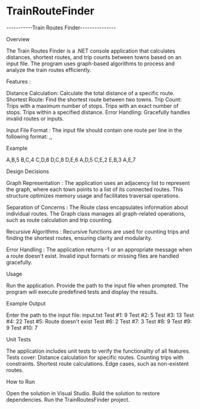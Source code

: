 # TrainRouteFinder


-----------Train Routes Finder---------------

Overview

The Train Routes Finder is a .NET console application that calculates distances, shortest routes, and trip counts between towns based on an input file. The program uses graph-based algorithms to process and analyze the train routes efficiently.

Features :

Distance Calculation: Calculate the total distance of a specific route.
Shortest Route: Find the shortest route between two towns.
Trip Count:
	Trips with a maximum number of stops.
	Trips with an exact number of stops.
	Trips within a specified distance.
Error Handling: Gracefully handles invalid routes or inputs.

Input File Format :
The input file should contain one route per line in the following format:
<From Town A>,<To Town B>,<Distance>

Example

A,B,5
B,C,4
C,D,8
D,C,8
D,E,6
A,D,5
C,E,2
E,B,3
A,E,7

Design Decisions

Graph Representation : The application uses an adjacency list to represent the graph, where each town points to a list of its connected routes.
This structure optimizes memory usage and facilitates traversal operations.

Separation of Concerns : The Route class encapsulates information about individual routes.
The Graph class manages all graph-related operations, such as route calculation and trip counting.

Recursive Algorithms : Recursive functions are used for counting trips and finding the shortest routes, ensuring clarity and modularity.

Error Handling : The application returns -1 or an appropriate message when a route doesn't exist.
Invalid input formats or missing files are handled gracefully.

Usage

Run the application.
Provide the path to the input file when prompted.
The program will execute predefined tests and display the results.

Example Output

Enter the path to the input file: input.txt
Test #1: 9
Test #2: 5
Test #3: 13
Test #4: 22
Test #5: Route doesn't exist
Test #6: 2
Test #7: 3
Test #8: 9
Test #9: 9
Test #10: 7

Unit Tests

The application includes unit tests to verify the functionality of all features. Tests cover:
Distance calculation for specific routes.
Counting trips with constraints.
Shortest route calculations.
Edge cases, such as non-existent routes.

How to Run

Open the solution in Visual Studio.
Build the solution to restore dependencies.
Run the TrainRoutesFinder project.

